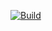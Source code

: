 [![Build](https://github.com/pierric/bittle_ros2/actions/workflows/docker-image.yml/badge.svg)](https://github.com/pierric/bittle_ros2/actions/workflows/docker-image.yml)
